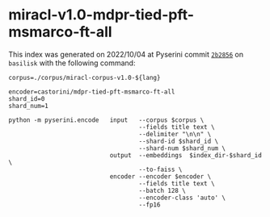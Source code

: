 # miracl-v1.0-mdpr-tied-pft-msmarco-ft-all

This index was generated on 2022/10/04 at Pyserini commit [`2b2856`](https://github.com/castorini/pyserini/commit/2b2856a9037c11061470cbf3d0961c7d041f1342) on `basilisk` with the following command: 

```
corpus=./corpus/miracl-corpus-v1.0-${lang}

encoder=castorini/mdpr-tied-pft-msmarco-ft-all
shard_id=0
shard_num=1

python -m pyserini.encode   input   --corpus $corpus \
                                    --fields title text \
                                    --delimiter "\n\n" \
                                    --shard-id $shard_id \
                                    --shard-num $shard_num \
                            output  --embeddings  $index_dir-$shard_id \
                                    --to-faiss \
                            encoder --encoder $encoder \
                                    --fields title text \
                                    --batch 128 \
                                    --encoder-class 'auto' \
                                    --fp16
```